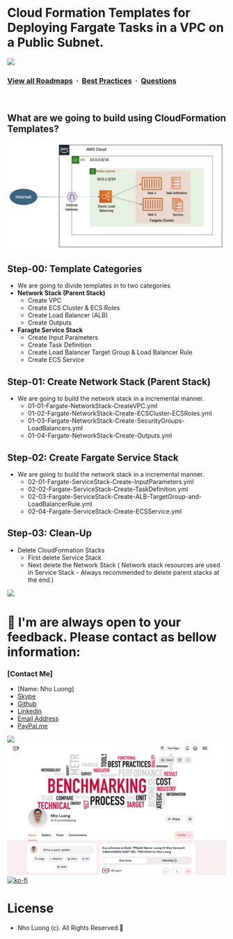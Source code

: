 # Cloud Formation Templates for Deploying Fargate Tasks in a VPC on a Public Subnet.

![](https://i.imgur.com/waxVImv.png)
### [View all Roadmaps](https://github.com/nholuongut/all-roadmaps) &nbsp;&middot;&nbsp; [Best Practices](https://github.com/nholuongut/all-roadmaps/blob/main/public/best-practices/) &nbsp;&middot;&nbsp; [Questions](https://www.linkedin.com/in/nholuong/)
<br/>

## What are we going to build using CloudFormation Templates?

![ECS CFN Public VPC Public Subnet](/12-NhoLuong/images/11-ecs-cfn-public-vpc-public-subnet.png)

## Step-00: Template Categories
- We are going to divide templates in to two categories
- **Network Stack (Parent Stack)**
    - Create VPC
    - Create ECS Cluster & ECS Roles
    - Create Load Balancer (ALB)
    - Create Outputs
- **Faragte Service Stack**
    - Create Input Parameters
    - Create Task Definition
    - Create Load Balancer Target Group & Load Balancer Rule
    - Create ECS Service

## Step-01: Create Network Stack (Parent Stack)
- We are going to build the network stack in a incremental manner.     
    - 01-01-Fargate-NetworkStack-CreateVPC.yml
    - 01-02-Fargate-NetworkStack-Create-ECSCluster-ECSRoles.yml
    - 01-03-Fargate-NetworkStack-Create-SecurityGroups-LoadBalancers.yml
    - 01-04-Fargate-NetworkStack-Create-Outputs.yml

## Step-02: Create Fargate Service Stack
- We are going to build the network stack in a incremental manner.     
    - 02-01-Fargate-ServiceStack-Create-InputParameters.yml
    - 02-02-Fargate-ServiceStack-Create-TaskDefinition.yml
    - 02-03-Fargate-ServiceStack-Create-ALB-TargetGroup-and-LoadBalancerRule.yml
    - 02-04-Fargate-ServiceStack-Create-ECSService.yml

## Step-03: Clean-Up
- Delete CloudFormation Stacks 
    - First delete Service Stack
    - Next delete the Network Stack ( Network stack resources are used in Service Stack - Always recommended to delete parent stacks at the end.)
    
![](https://i.imgur.com/waxVImv.png)
# 🚀 I'm are always open to your feedback.  Please contact as bellow information:
### [Contact Me]
* [Name: Nho Luong]
* [Skype](luongutnho_skype)
* [Github](https://github.com/nholuongut/)
* [Linkedin](https://www.linkedin.com/in/nholuong/)
* [Email Address](luongutnho@hotmail.com)
* [PayPal.me](https://www.paypal.com/paypalme/nholuongut)

![](https://i.imgur.com/waxVImv.png)
![](Donate.png)
[![ko-fi](https://ko-fi.com/img/githubbutton_sm.svg)](https://ko-fi.com/nholuong)

# License
* Nho Luong (c). All Rights Reserved.🌟